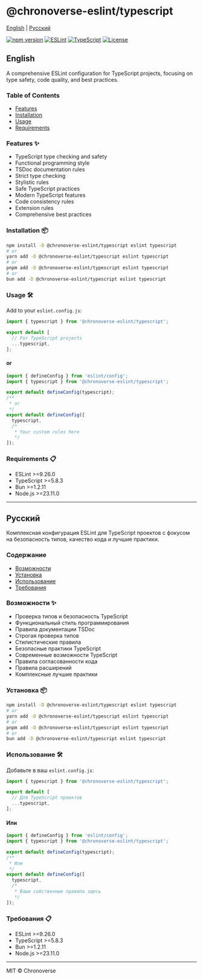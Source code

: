 # @chronoverse-eslint/typescript

[English](#english) | [Русский](#русский)

[![npm version](https://img.shields.io/npm/v/@chronoverse-eslint/typescript.svg)](https://www.npmjs.com/package/@chronoverse-eslint/typescript)
[![ESLint](https://img.shields.io/badge/ESLint-v9.26.0-4B32C3.svg)](https://eslint.org)
[![TypeScript](https://img.shields.io/badge/TypeScript-v5.8.3-3178C6.svg)](https://www.typescriptlang.org)
[![License](https://img.shields.io/badge/license-MIT-4B32C3.svg)](LICENSE)

## English

A comprehensive ESLint configuration for TypeScript projects, focusing on type safety, code quality, and best practices.

### Table of Contents

- [Features](#features-)
- [Installation](#installation-)
- [Usage](#usage-️)
- [Requirements](#requirements-)

### Features ✨

- TypeScript type checking and safety
- Functional programming style
- TSDoc documentation rules
- Strict type checking
- Stylistic rules
- Safe TypeScript practices
- Modern TypeScript features
- Code consistency rules
- Extension rules
- Comprehensive best practices

### Installation 📦

```bash
npm install -D @chronoverse-eslint/typescript eslint typescript
# or
yarn add -D @chronoverse-eslint/typescript eslint typescript
# or
pnpm add -D @chronoverse-eslint/typescript eslint typescript
# or
bun add -D @chronoverse-eslint/typescript eslint typescript
```

### Usage 🛠️

Add to your `eslint.config.js`:

```javascript
import { typescript } from '@chronoverse-eslint/typescript';

export default [
  // For TypeScript projects
  ...typescript,
];
```

#### or

```javascript
import { defineConfig } from 'eslint/config';
import { typescript } from '@chronoverse-eslint/typescript';

export default defineConfig(typescript);
/**
 * or
 */
export default defineConfig([
  typescript,
  /*
   * Your custom rules here
   */
]);
```

### Requirements 📋

- ESLint >=9.26.0
- TypeScript >=5.8.3
- Bun >=1.2.11
- Node.js >=23.11.0

---

## Русский

Комплексная конфигурация ESLint для TypeScript проектов с фокусом на безопасность типов, качество кода и лучшие практики.

### Содержание

- [Возможности](#возможности-)
- [Установка](#установка-)
- [Использование](#использование-️)
- [Требования](#требования-)

### Возможности ✨

- Проверка типов и безопасность TypeScript
- Функциональный стиль программирования
- Правила документации TSDoc
- Строгая проверка типов
- Стилистические правила
- Безопасные практики TypeScript
- Современные возможности TypeScript
- Правила согласованности кода
- Правила расширений
- Комплексные лучшие практики

### Установка 📦

```bash
npm install -D @chronoverse-eslint/typescript eslint typescript
# or
yarn add -D @chronoverse-eslint/typescript eslint typescript
# or
pnpm add -D @chronoverse-eslint/typescript eslint typescript
# or
bun add -D @chronoverse-eslint/typescript eslint typescript
```

### Использование 🛠️

Добавьте в ваш `eslint.config.js`:

```javascript
import { typescript } from '@chronoverse-eslint/typescript';

export default [
  // Для TypeScript проектов
  ...typescript,
];
```

#### Или

```javascript
import { defineConfig } from 'eslint/config';
import { typescript } from '@chronoverse-eslint/typescript';

export default defineConfig(typescript);
/**
 * Или
 */
export default defineConfig([
  typescript,
  /*
   * Ваши собственные правила здесь
   */
]);
```

### Требования 📋

- ESLint >=9.26.0
- TypeScript >=5.8.3
- Bun >=1.2.11
- Node.js >=23.11.0

---

MIT © Chronoverse
